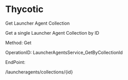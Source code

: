 #     Thycotic


Get Launcher Agent Collection

Get a single Launcher Agent Collection by ID

Method: Get

OperationID: LauncherAgentsService_GetByCollectionId

EndPoint:

/launcheragents/collections/{id}
